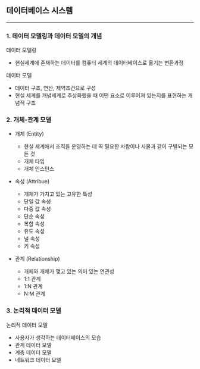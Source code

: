 ## 데이터베이스 시스템

---

### 1. 데이터 모델링과 데이터 모델의 개념

데이터 모델링

- 현실세계에 존재하는 데이터를 컴퓨터 세계의 데이터베이스로 옮기는 변환과정

데이터 모델

- 데이터 구조, 연산, 제약조건으로 구성
- 현실 세계를 개념세계로 추상화했을 때 어떤 요소로 이루어져 있는지를 표현하는 개념적 구조



### 2. 개체-관계 모델

- 개체 (Entity)
  - 현실 세계에서 조직을 운영하는 데 꼭 필요한 사람이나 사물과 같이 구별되는 모든 것
  - 개체 타입
  - 개체 인스턴스
  

- 속성 (Attribue)
  - 개체가 가지고 있는 고유한 특성
  - 단일 값 속성
  - 다중 값 속성
  - 단순 속성
  - 복합 속성
  - 유도 속성
  - 널 속성
  - 키 속성

- 관계 (Relationship)
  - 개체와 개체가 맺고 있는 의미 있는 연관성
  - 1:1 관계
  - 1:N 관계
  - N:M 관계




### 3. 논리적 데이터 모델

논리적 데이터 모델

- 사용자가 생각하는 데이터베이스의 모습
- 관계 데이터 모델
- 계층 데이터 모델
- 네트워크 데이터 모델